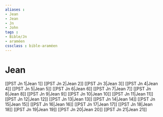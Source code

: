 ```yaml
---
aliases : 
- Jean
- Jean
- Jn
- John
tags : 
- Bible/Jn
- araméen
cssclass : bible-araméen
---
```


# Jean

[[PST Jn 1|Jean 1]]
[[PST Jn 2|Jean 2]]
[[PST Jn 3|Jean 3]]
[[PST Jn 4|Jean 4]]
[[PST Jn 5|Jean 5]]
[[PST Jn 6|Jean 6]]
[[PST Jn 7|Jean 7]]
[[PST Jn 8|Jean 8]]
[[PST Jn 9|Jean 9]]
[[PST Jn 10|Jean 10]]
[[PST Jn 11|Jean 11]]
[[PST Jn 12|Jean 12]]
[[PST Jn 13|Jean 13]]
[[PST Jn 14|Jean 14]]
[[PST Jn 15|Jean 15]]
[[PST Jn 16|Jean 16]]
[[PST Jn 17|Jean 17]]
[[PST Jn 18|Jean 18]]
[[PST Jn 19|Jean 19]]
[[PST Jn 20|Jean 20]]
[[PST Jn 21|Jean 21]]
